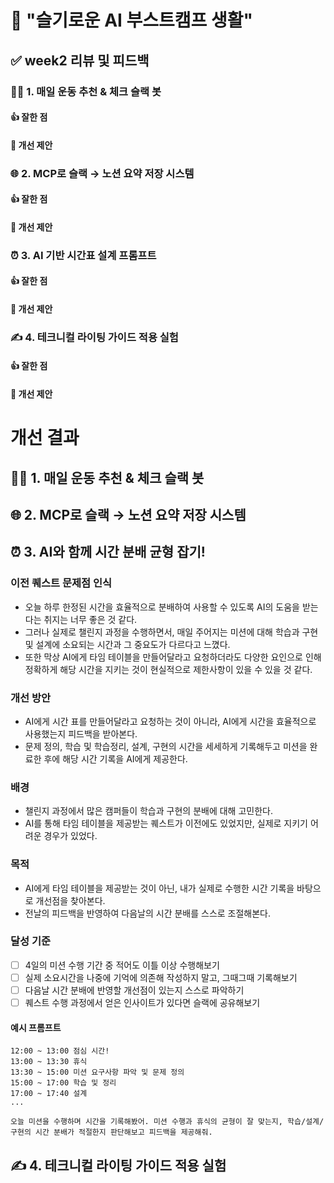 # 📌 "슬기로운 AI 부스트캠프 생활"
## ✅ week2 리뷰 및 피드백
### 🏋️‍♀️ 1. 매일 운동 추천 & 체크 슬랙 봇
#### 👍 잘한 점
#### 🤔 개선 제안

### 🌐 2. MCP로 슬랙 → 노션 요약 저장 시스템
#### 👍 잘한 점
#### 🤔 개선 제안

### ⏰ 3. AI 기반 시간표 설계 프롬프트
#### 👍 잘한 점
#### 🤔 개선 제안

### ✍️ 4. 테크니컬 라이팅 가이드 적용 실험
#### 👍 잘한 점
#### 🤔 개선 제안

# 개선 결과
## 🏋️‍♀️ 1. 매일 운동 추천 & 체크 슬랙 봇

## 🌐 2. MCP로 슬랙 → 노션 요약 저장 시스템


## ⏰ 3. AI와 함께 시간 분배 균형 잡기!

### 이전 퀘스트 문제점 인식
- 오늘 하루 한정된 시간을 효율적으로 분배하여 사용할 수 있도록 AI의 도움을 받는다는 취지는 너무 좋은 것 같다.
- 그러나 실제로 챌린지 과정을 수행하면서, 매일 주어지는 미션에 대해 학습과 구현 및 설계에 소요되는 시간과 그 중요도가 다르다고 느꼈다. 
- 또한 막상 AI에게 타임 테이블을 만들어달라고 요청하더라도 다양한 요인으로 인해 정확하게 해당 시간을 지키는 것이 현실적으로 제한사항이 있을 수 있을 것 같다.

### 개선 방안
- AI에게 시간 표를 만들어달라고 요청하는 것이 아니라, AI에게 시간을 효율적으로 사용했는지 피드백을 받아본다.
- 문제 정의, 학습 및 학습정리, 설계, 구현의 시간을 세세하게 기록해두고 미션을 완료한 후에 해당 시간 기록을 AI에게 제공한다.

### 배경
- 챌린지 과정에서 많은 캠퍼들이 학습과 구현의 분배에 대해 고민한다.
- AI를 통해 타임 테이블을 제공받는 퀘스트가 이전에도 있었지만, 실제로 지키기 어려운 경우가 있었다.

### 목적
- AI에게 타임 테이블을 제공받는 것이 아닌, 내가 실제로 수행한 시간 기록을 바탕으로 개선점을 찾아본다.
- 전날의 피드백을 반영하여 다음날의 시간 분배를 스스로 조절해본다.

### 달성 기준
- [ ] 4일의 미션 수행 기간 중 적어도 이틀 이상 수행해보기
- [ ] 실제 소요시간을 나중에 기억에 의존해 작성하지 말고, 그때그때 기록해보기
- [ ] 다음날 시간 분배에 반영할 개선점이 있는지 스스로 파악하기
- [ ] 퀘스트 수행 과정에서 얻은 인사이트가 있다면 슬랙에 공유해보기

#### 예시 프롬프트
```
12:00 ~ 13:00 점심 시간!
13:00 ~ 13:30 휴식
13:30 ~ 15:00 미션 요구사항 파악 및 문제 정의
15:00 ~ 17:00 학습 및 정리
17:00 ~ 17:40 설계
...

오늘 미션을 수행하며 시간을 기록해봤어. 미션 수행과 휴식의 균형이 잘 맞는지, 학습/설계/구현의 시간 분배가 적절한지 판단해보고 피드백을 제공해줘.
```

## ✍️ 4. 테크니컬 라이팅 가이드 적용 실험
